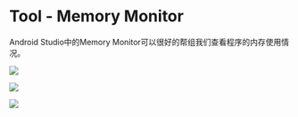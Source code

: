 # Tool - Memory Monitor

Android Studio中的Memory Monitor可以很好的帮组我们查看程序的内存使用情况。

![](http://onmer39jj.bkt.clouddn.com/image/54bdce329d74b_middle.jpg)

![](http://onmer39jj.bkt.clouddn.com/image/54bdce40ec781_middle.jpg)

![](http://onmer39jj.bkt.clouddn.com/image/54bdce4b631d7_middle.jpg)
